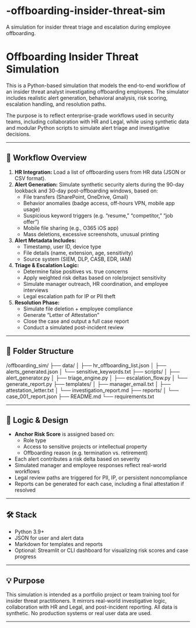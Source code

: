# -offboarding-insider-threat-sim
A simulation for insider threat triage and escalation during employee offboarding.
# Offboarding Insider Threat Simulation

This is a Python-based simulation that models the end-to-end workflow of an insider threat analyst investigating offboarding employees. The simulator includes realistic alert generation, behavioral analysis, risk scoring, escalation handling, and resolution paths.

The purpose is to reflect enterprise-grade workflows used in security teams, including collaboration with HR and Legal, while using synthetic data and modular Python scripts to simulate alert triage and investigative decisions.

---

## 🔁 Workflow Overview

1. **HR Integration:** Load a list of offboarding users from HR data (JSON or CSV format).
2. **Alert Generation:** Simulate synthetic security alerts during the 90-day lookback and 30-day post-offboarding windows, based on:
   - File transfers (SharePoint, OneDrive, Gmail)
   - Behavior anomalies (badge access, off-hours VPN, mobile app usage)
   - Suspicious keyword triggers (e.g. “resume,” “competitor,” “job offer”)
   - Mobile file sharing (e.g., O365 iOS app)
   - Mass deletions, excessive screenshots, unusual printing
3. **Alert Metadata Includes:**
   - Timestamp, user ID, device type
   - File details (name, extension, age, sensitivity)
   - Source system (SIEM, DLP, CASB, EDR, IAM)
4. **Triage & Escalation Logic:**
   - Determine false positives vs. true concerns
   - Apply weighted risk deltas based on role/project sensitivity
   - Simulate manager outreach, HR coordination, and employee interviews
   - Legal escalation path for IP or PII theft
5. **Resolution Phase:**
   - Simulate file deletion + employee compliance
   - Generate “Letter of Attestation”
   - Close the case and output a full case report
   - Conduct a simulated post-incident review

---

## 📁 Folder Structure

/offboarding_sim/
├── data/
│   ├── hr_offboarding_list.json
│   ├── alerts_generated.json
│   └── sensitive_keywords.txt
├── scripts/
│   ├── alert_generator.py
│   ├── triage_engine.py
│   ├── escalation_flow.py
│   └── generate_report.py
├── templates/
│   ├── manager_email.txt
│   ├── attestation_letter.txt
│   └── investigation_report.md
├── reports/
│   └── case_001_report.json
├── README.md
└── requirements.txt

---

## 🧠 Logic & Design

- **Anchor Risk Score** is assigned based on:
  - Role type
  - Access to sensitive projects or intellectual property
  - Offboarding reason (e.g. termination vs. retirement)
- Each alert contributes a risk delta based on severity
- Simulated manager and employee responses reflect real-world workflows
- Legal review paths are triggered for PII, IP, or persistent noncompliance
- Reports can be generated for each case, including a final attestation if resolved

---

## 🛠️ Stack

- Python 3.9+
- JSON for user and alert data
- Markdown for templates and reports
- Optional: Streamlit or CLI dashboard for visualizing risk scores and case progress

---

## 💡 Purpose

This simulation is intended as a portfolio project or team training tool for insider threat practitioners. It mirrors real-world investigative logic, collaboration with HR and Legal, and post-incident reporting. All data is synthetic. No production systems or real user data are used.

---
